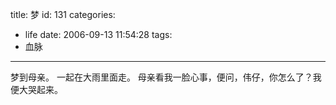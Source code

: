 title: 梦
id: 131
categories:
  - life
date: 2006-09-13 11:54:28
tags:
  - 血脉
---

梦到母亲。
一起在大雨里面走。
母亲看我一脸心事，便问，伟仔，你怎么了？我便大哭起来。
